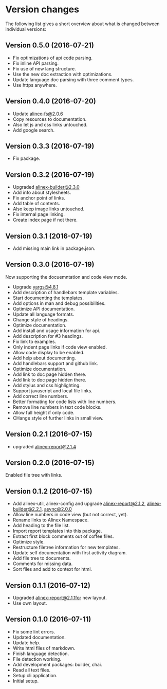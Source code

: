 Version changes
=================================================

The following list gives a short overview about what is changed between
individual versions:

Version 0.5.0 (2016-07-21)
-------------------------------------------------
- Fix optimizations of api code parsing.
- Fix inline API parsing.
- Fix use of new lang structure.
- Use the new doc extraction with optimizations.
- Update language doc parsing with three comment types.
- Use https anywhere.

Version 0.4.0 (2016-07-20)
-------------------------------------------------
- Update alinex-fs@2.0.6
- Copy resources to documentation.
- Also let js and css links untouched.
- Add google search.

Version 0.3.3 (2016-07-19)
-------------------------------------------------
- Fix package.

Version 0.3.2 (2016-07-19)
-------------------------------------------------
- Upgraded alinex-builder@2.3.0
- Add info about stylesheets.
- Fix anchor point of links.
- Add table of contents.
- Also keep image links untouched.
- Fix internal page linking.
- Create index page if not there.

Version 0.3.1 (2016-07-19)
-------------------------------------------------
- Add missing main link in package.json.

Version 0.3.0 (2016-07-19)
-------------------------------------------------
Now supporting the docuemntation and code view mode.

- Upgrade yargs@4.8.1
- Add description of handlebars template variables.
- Start documenting the templates.
- Add options in man and debug possibilities.
- Optimize API documentation.
- Update all language formats.
- Change style of headings.
- Optimize documentation.
- Add install and usage information for api.
- Add description for #3 headings.
- Fix link to examples.
- Only indent page links if code view enabled.
- Allow code display to be enabled.
- Add help about documenting.
- Add handlebars support and github link.
- Optimize documentation.
- Add link to doc page hidden there.
- Add link to doc page hidden there.
- Add stylus and css highlighting.
- Support javascript and local file links.
- Add correct line numbers.
- Better formating for code lists with line numbers.
- Remove line numbers in text code blocks.
- Allow full height if only code.
- CHange style of further links in small view.

Version 0.2.1 (2016-07-15)
-------------------------------------------------
- upgraded alinex-report@2.1.4

Version 0.2.0 (2016-07-15)
-------------------------------------------------
Enabled file tree with links.

Version 0.1.2 (2016-07-15)
-------------------------------------------------
- Add alinex-util, alinex-config and upgrade alinex-report@2.1.2, alinex-builder@2.2.1, async@2.0.0
- Allow line numbers in code view (but not correct, yet).
- Rename links to Alinex Namespace.
- Add heading to the file list.
- Import report templates into this package.
- Extract first block comments out of coffee files.
- Optimize style.
- Restructure filetree information for new templates.
- Update self documentation with first activity diagram.
- Add file tree to documents.
- Comments for missing data.
- Sort files and add to context for html.

Version 0.1.1 (2016-07-12)
-------------------------------------------------
- Upgraded alinex-report@2.1.1for new layout.
- Use own layout.

Version 0.1.0 (2016-07-11)
-------------------------------------------------
- Fix some lint errors.
- Updated documentation.
- Update help.
- Write html files of markdown.
- Finish language detection.
- File detection working.
- Add development packages: builder, chai.
- Read all text files.
- Setup cli application.
- Initial setup.
